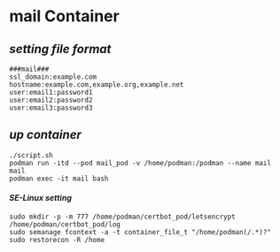 # mail Container

## _setting file format_

```
###mail###
ssl_domain:example.com
hostname:example.com,example.org,example.net
user:email1:password1
user:email2:password2
user:email3:password3
```

## _up container_

```
./script.sh
podman run -itd --pod mail_pod -v /home/podman:/podman --name mail mail
podman exec -it mail bash
```

#### _SE-Linux setting_

```
sudo mkdir -p -m 777 /home/podman/certbot_pod/letsencrypt /home/podman/certbot_pod/log
sudo semanage fcontext -a -t container_file_t "/home/podman(/.*)?"
sudo restorecon -R /home
```



